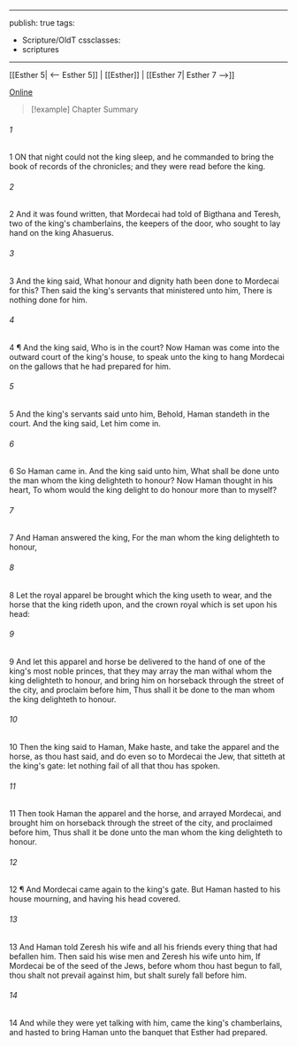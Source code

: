 

---
publish: true
tags:
  - Scripture/OldT
cssclasses:
  - scriptures
---
[[Esther 5| <-- Esther 5]] | [[Esther]] | [[Esther 7| Esther 7 -->]]

[Online](https://churchofjesuschrist.org/study/scriptures/ot/esth/6?lang=eng)

>[!example] Chapter Summary
>
###### 1
1 ON that night could not the king sleep, and he commanded to bring the book of records of the chronicles; and they were read before the king.
###### 2
2 And it was found written, that Mordecai had told of Bigthana and Teresh, two of the king's chamberlains, the keepers of the door, who sought to lay hand on the king Ahasuerus.
###### 3
3 And the king said, What honour and dignity hath been done to Mordecai for this?  Then said the king's servants that ministered unto him, There is nothing done for him.
###### 4
4 ¶ And the king said, Who is in the court?  Now Haman was come into the outward court of the king's house, to speak unto the king to hang Mordecai on the gallows that he had prepared for him.
###### 5
5 And the king's servants said unto him, Behold, Haman standeth in the court.  And the king said, Let him come in.
###### 6
6 So Haman came in.  And the king said unto him, What shall be done unto the man whom the king delighteth to honour?  Now Haman thought in his heart, To whom would the king delight to do honour more than to myself?
###### 7
7 And Haman answered the king, For the man whom the king delighteth to honour,
###### 8
8 Let the royal apparel be brought which the king useth to wear, and the horse that the king rideth upon, and the crown royal which is set upon his head:
###### 9
9 And let this apparel and horse be delivered to the hand of one of the king's most noble princes, that they may array the man withal whom the king delighteth to honour, and bring him on horseback through the street of the city, and proclaim before him, Thus shall it be done to the man whom the king delighteth to honour.
###### 10
10 Then the king said to Haman, Make haste, and take the apparel and the horse, as thou hast said, and do even so to Mordecai the Jew, that sitteth at the king's gate: let nothing fail of all that thou has spoken.
###### 11
11 Then took Haman the apparel and the horse, and arrayed Mordecai, and brought him on horseback through the street of the city, and proclaimed before him, Thus shall it be done unto the man whom the king delighteth to honour.
###### 12
12 ¶ And Mordecai came again to the king's gate.  But Haman hasted to his house mourning, and having his head covered.
###### 13
13 And Haman told Zeresh his wife and all his friends every thing that had befallen him.  Then said his wise men and Zeresh his wife unto him, If Mordecai be of the seed of the Jews, before whom thou hast begun to fall, thou shalt not prevail against him, but shalt surely fall before him.
###### 14
14 And while they were yet talking with him, came the king's chamberlains, and hasted to bring Haman unto the banquet that Esther had prepared.



